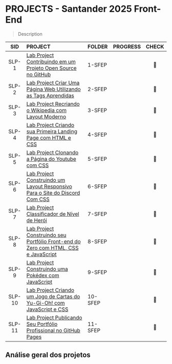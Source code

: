 # PROJECTS - Santander 2025 Front-End 

> Description

|SID    |PROJECT                                          |FOLDER     	 |PROGRESS                                      	 	 |CHECK              	 |
|:----: |:----                                            | :----   	 | :----                                                 | :----:             	 |
|SLP-1	|[Lab Project Contribuindo em um Projeto Open Source no GitHub]()											  |1-SFEP        |                                                  	 | :white_square_button: |
|SLP-2	|[Lab Project Criar Uma Página Web Utilizando as Tags Aprendidas]()            								  |2-SFEP        |                                                  	 | :white_square_button: |
|SLP-3	|[Lab Project Recriando o Wikipedia com Layout Moderno]()            								  |3-SFEP        |                                                  	 | :white_square_button: |
|SLP-4	|[Lab Project Criando sua Primeira Landing Page com HTML e CSS]()            								  |4-SFEP        |                                                  	 | :white_square_button: |
|SLP-5	|[Lab Project Clonando a Página do Youtube com CSS]()            								  |5-SFEP        |                                                  	 | :white_square_button: |
|SLP-6	|[Lab Project Construindo um Layout Responsivo Para o Site do Discord Com CSS]()            								  |6-SFEP        |                                                  	 | :white_square_button: |
|SLP-7	|[Lab Project Classificador de Nível de Herói]()            								  |7-SFEP        |                                                  	 | :white_square_button: |
|SLP-8	|[Lab Project Construindo seu Portfólio Front-end do Zero com HTML, CSS e JavaScript]()            								  |8-SFEP        |                                                  	 | :white_square_button: |
|SLP-9	|[Lab Project Construindo uma Pokédex com JavaScript]()            								  |9-SFEP        |                                                  	 | :white_square_button: |
|SLP-10	|[Lab Project Criando um Jogo de Cartas do Yu-Gi-Oh! com JavaScript e CSS]()            								  |10-SFEP       |                                                  	 | :white_square_button: |
|SLP-11	|[Lab Project Publicando Seu Portfólio Profissional no GitHub Pages]()            								  |11-SFEP       |                                                  	 | :white_square_button: |

## Análise geral dos projetos


